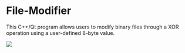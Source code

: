 # File-Modifier

This C++/Qt program allows users to modify binary files through a XOR operation using a user-defined 8-byte value.

![](https://imgur.com/a/qMtpGTe)
